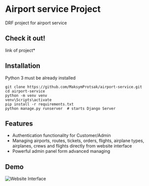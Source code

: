 # Airport service Project

DRF project for airport service

## Check it out!
link of project*

## Installation

Python 3 must be already installed

```commandline
git clone https://github.com/MaksymProtsak/airport-service.git
cd airport-service
python -m venv venv
venv\Scripts\activate
pip install -r requirements.txt
python manage.py runserver  # starts Django Server
```

## Features

* Authentication functionality for Customer/Admin
* Managing airports, routes, tickets, orders, flights, airplane types, airplanes, crews and flights directly from website interface
* Powerful admin panel form advanced managing

## Demo
![Website Interface](demo.png)
